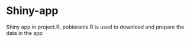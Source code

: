 # Shiny-app
Shiny app in project.R, pobieranie.R is used to download and prepare the data in the app
